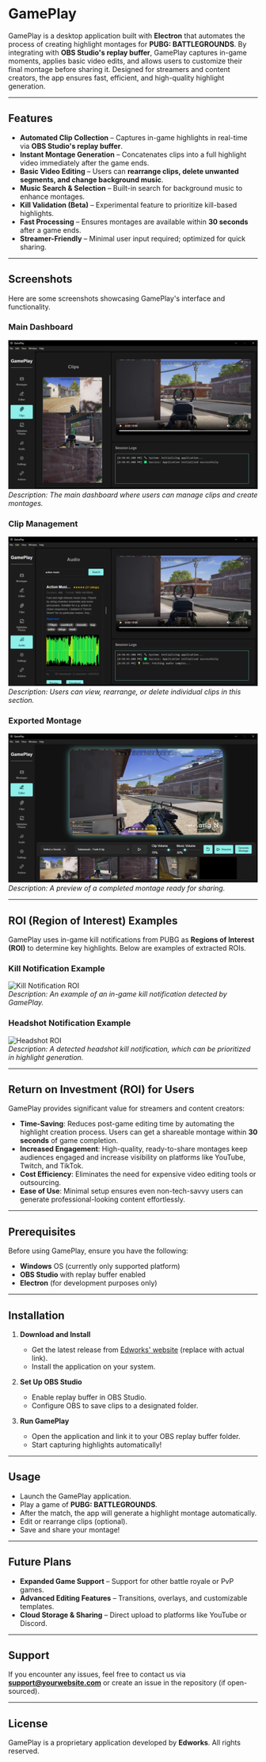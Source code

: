 # GamePlay

GamePlay is a desktop application built with **Electron** that automates the process of creating highlight montages for **PUBG: BATTLEGROUNDS**. By integrating with **OBS Studio's replay buffer**, GamePlay captures in-game moments, applies basic video edits, and allows users to customize their final montage before sharing it. Designed for streamers and content creators, the app ensures fast, efficient, and high-quality highlight generation.

---

## Features
- **Automated Clip Collection** – Captures in-game highlights in real-time via **OBS Studio's replay buffer**.
- **Instant Montage Generation** – Concatenates clips into a full highlight video immediately after the game ends.
- **Basic Video Editing** – Users can **rearrange clips, delete unwanted segments, and change background music**.
- **Music Search & Selection** – Built-in search for background music to enhance montages.
- **Kill Validation (Beta)** – Experimental feature to prioritize kill-based highlights.
- **Fast Processing** – Ensures montages are available within **30 seconds** after a game ends.
- **Streamer-Friendly** – Minimal user input required; optimized for quick sharing.

---

## Screenshots

Here are some screenshots showcasing GamePlay's interface and functionality.

### **Main Dashboard**
![](https://github.com/1stbtln/Game-Play/blob/d27417ff48576c8203b6f1b0603a0f37a845224e/Screenshot%202025-01-28%20205912.png)
_Description: The main dashboard where users can manage clips and create montages._

### **Clip Management**
![](https://github.com/1stbtln/Game-Play/blob/b50a6eb0d598c862b66308c45fed621271e8432d/Screenshot%202025-01-28%20205939.png)  
_Description: Users can view, rearrange, or delete individual clips in this section._

### **Exported Montage**
![](https://github.com/1stbtln/Game-Play/blob/78af12e21dee1f107c5b5417ef6c219bbac51a1d/Screenshot%202025-01-28%20210000.png)  
_Description: A preview of a completed montage ready for sharing._

---

## ROI (Region of Interest) Examples

GamePlay uses in-game kill notifications from PUBG as **Regions of Interest (ROI)** to determine key highlights. Below are examples of extracted ROIs.

### **Kill Notification Example**
![Kill Notification ROI](path/to/kill_notification_roi.png)  
_Description: An example of an in-game kill notification detected by GamePlay._

### **Headshot Notification Example**
![Headshot ROI](path/to/headshot_roi.png)  
_Description: A detected headshot kill notification, which can be prioritized in highlight generation._

---

## Return on Investment (ROI) for Users

GamePlay provides significant value for streamers and content creators:

- **Time-Saving**: Reduces post-game editing time by automating the highlight creation process. Users can get a shareable montage within **30 seconds** of game completion.
- **Increased Engagement**: High-quality, ready-to-share montages keep audiences engaged and increase visibility on platforms like YouTube, Twitch, and TikTok.
- **Cost Efficiency**: Eliminates the need for expensive video editing tools or outsourcing.
- **Ease of Use**: Minimal setup ensures even non-tech-savvy users can generate professional-looking content effortlessly.

---

## Prerequisites
Before using GamePlay, ensure you have the following:
- **Windows** OS (currently only supported platform)
- **OBS Studio** with replay buffer enabled
- **Electron** (for development purposes only)

---

## Installation

1. **Download and Install**
   - Get the latest release from [Edworks' website](https://yourwebsite.com) (replace with actual link).
   - Install the application on your system.

2. **Set Up OBS Studio**
   - Enable replay buffer in OBS Studio.
   - Configure OBS to save clips to a designated folder.

3. **Run GamePlay**
   - Open the application and link it to your OBS replay buffer folder.
   - Start capturing highlights automatically!

---

## Usage
- Launch the GamePlay application.
- Play a game of **PUBG: BATTLEGROUNDS**.
- After the match, the app will generate a highlight montage automatically.
- Edit or rearrange clips (optional).
- Save and share your montage!

---

## Future Plans
- **Expanded Game Support** – Support for other battle royale or PvP games.
- **Advanced Editing Features** – Transitions, overlays, and customizable templates.
- **Cloud Storage & Sharing** – Direct upload to platforms like YouTube or Discord.

---

## Support
If you encounter any issues, feel free to contact us via **[support@yourwebsite.com](mailto:support@yourwebsite.com)** or create an issue in the repository (if open-sourced).

---

## License
GamePlay is a proprietary application developed by **Edworks**. All rights reserved.

